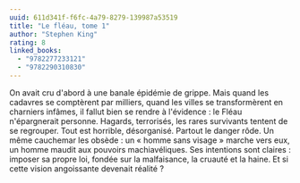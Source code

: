 ```yaml
---
uuid: 611d341f-f6fc-4a79-8279-139987a53519
title: "Le fléau, tome 1"
author: "Stephen King"
rating: 8
linked_books:
  - "9782277233121"
  - "9782290310830"
---
```


On avait cru d'abord à une banale épidémie de grippe. Mais quand les cadavres se comptèrent par milliers, quand les villes se transformèrent en charniers infâmes, il fallut bien se rendre à l'évidence : le Fléau n'épargnerait personne.
Hagards, terrorisés, les rares survivants tentent de se regrouper. Tout est horrible, désorganisé. Partout le danger rôde.
Un même cauchemar les obsède : un « homme sans visage » marche vers eux, un homme maudit aux pouvoirs machiavéliques. Ses intentions sont claires : imposer sa propre loi, fondée sur la malfaisance, la cruauté et la haine.
Et si cette vision angoissante devenait réalité ?